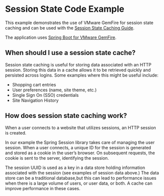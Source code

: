 <!--
Copyright 2019 - 2021 VMware, Inc.
SPDX-License-Identifier: Apache-2.0
-->
 
# Session State Code Example

This example demonstrates the use of VMware GemFire for session state caching and can be used with the [Session State Caching Guide](https://tanzu.vmware.com/developer/data/tanzu-gemfire/guides/session-state-cache-sbdg/).

The application uses [Spring Boot for VMware GemFire](https://docs.vmware.com/en/Spring-Boot-for-VMware-GemFire/index.html).


## When should I use a session state cache?

Session state caching is useful for storing data associated with an HTTP session.  Storing this data in a cache allows
it to  be retrieved quickly and persisted across logins. Some examples where this might be useful include:

- Shopping cart entries
- User preferences (name, site theme, etc.) 
- Single Sign On (SSO) credentials
- Site Navigation History
    
## How does session state caching work?

When a user connects to a website that utilizes sessions, an HTTP session is created.

In our example the Spring Session library takes care of managing the user session.  When a user connects, a unique ID
for the session is generated and stored as a cookie in the user’s browser. On subsequent requests, the cookie is sent
to the server, identifying the session.	

The session UUID is used as a key in a data store holding information associated with the session (see examples of
session data above.) The data store can be a traditional database,but this can lead to performance issues when there is
a large volume of users, or user data, or both. A cache can improve performance in these cases.

